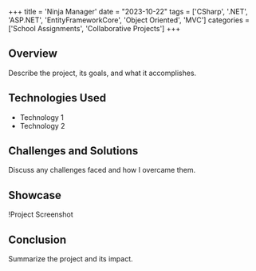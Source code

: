 +++
title = 'Ninja Manager'
date = "2023-10-22"
tags = ['CSharp', '.NET', 'ASP.NET', 'EntityFrameworkCore', 'Object Oriented', 'MVC']
categories = ['School Assignments', 'Collaborative Projects']
+++

## Overview
Describe the project, its goals, and what it accomplishes.

## Technologies Used
- Technology 1
- Technology 2

## Challenges and Solutions
Discuss any challenges faced and how I overcame them.

## Showcase
!Project Screenshot

## Conclusion
Summarize the project and its impact.
